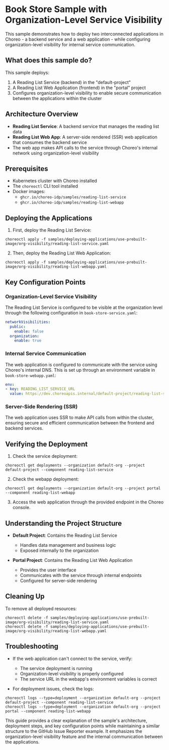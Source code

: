 # Book Store Sample with Organization-Level Service Visibility

This sample demonstrates how to deploy two interconnected applications in Choreo - a backend service and a web application - while configuring organization-level visibility for internal service communication.

## What does this sample do?

This sample deploys:

1. A Reading List Service (backend) in the "default-project"
2. A Reading List Web Application (frontend) in the "portal" project
3. Configures organization-level visibility to enable secure communication between the applications within the cluster

## Architecture Overview

- **Reading List Service**: A backend service that manages the reading list data
- **Reading List Web App**: A server-side rendered (SSR) web application that consumes the backend service
- The web app makes API calls to the service through Choreo's internal network using organization-level visibility

## Prerequisites

- Kubernetes cluster with Choreo installed
- The `choreoctl` CLI tool installed
- Docker images:
  - `ghcr.io/choreo-idp/samples/reading-list-service`
  - `ghcr.io/choreo-idp/samples/reading-list-webapp`

## Deploying the Applications

1. First, deploy the Reading List Service:

```shell
choreoctl apply -f samples/deploying-applications/use-prebuilt-image/org-visibility/reading-list-service.yaml
```

2. Then, deploy the Reading List Web Application:

```shell
choreoctl apply -f samples/deploying-applications/use-prebuilt-image/org-visibility/reading-list-webapp.yaml
```

## Key Configuration Points

### Organization-Level Service Visibility

The Reading List Service is configured to be visible at the organization level through the following configuration in `book-store-service.yaml`:

```yaml
networkVisibilities:
  public:
    enable: false
  organization:
    enable: true
```

### Internal Service Communication

The web application is configured to communicate with the service using Choreo's internal DNS. This is set up through an environment variable in `book-store-webapp.yaml`:

```yaml
env:
- key: READING_LIST_SERVICE_URL
  value: https://dev.choreoapis.internal/default-project/reading-list-service/api/v1/reading-list
```

### Server-Side Rendering (SSR)

The web application uses SSR to make API calls from within the cluster, ensuring secure and efficient communication between the frontend and backend services.

## Verifying the Deployment

1. Check the service deployment:

```shell
choreoctl get deployments --organization default-org --project default-project --component reading-list-service
```

2. Check the webapp deployment:

```shell
choreoctl get deployments --organization default-org --project portal --component reading-list-webapp
```

3. Access the web application through the provided endpoint in the Choreo console.

## Understanding the Project Structure

- **Default Project**: Contains the Reading List Service
  - Handles data management and business logic
  - Exposed internally to the organization

- **Portal Project**: Contains the Reading List Web Application
  - Provides the user interface
  - Communicates with the service through internal endpoints
  - Configured for server-side rendering

## Cleaning Up

To remove all deployed resources:

```shell
choreoctl delete -f samples/deploying-applications/use-prebuilt-image/org-visibility/reading-list-service.yaml
choreoctl delete -f samples/deploying-applications/use-prebuilt-image/org-visibility/reading-list-webapp.yaml
```

## Troubleshooting

- If the web application can't connect to the service, verify:
  - The service deployment is running
  - Organization-level visibility is properly configured
  - The service URL in the webapp's environment variables is correct

- For deployment issues, check the logs:

```shell
choreoctl logs --type=deployment --organization default-org --project default-project --component reading-list-service
choreoctl logs --type=deployment --organization default-org --project portal --component reading-list-webapp
```

This guide provides a clear explanation of the sample's architecture, deployment steps, and key configuration points while maintaining a similar structure to the GitHub Issue Reporter example. It emphasizes the organization-level visibility feature and the internal communication between the applications.
